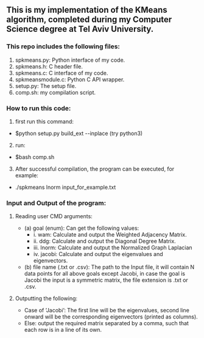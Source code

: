## This is my implementation of the KMeans algorithm, completed during my Computer Science degree at Tel Aviv University.

### This repo includes the following files:
1. spkmeans.py: Python interface of my code.
2. spkmeans.h: C header file.
3. spkmeans.c: C interface of my code.
4. spkmeansmodule.c: Python C API wrapper.
5. setup.py: The setup file.
6. comp.sh: my compilation script.


### How to run this code:
1. first run this command: 
* $python setup.py build_ext --inplace (try python3)
2. run:
* $bash comp.sh
3. After successful compilation, the program can be executed, for example:
* ./spkmeans lnorm input_for_example.txt

### Input and Output of the program: 
1. Reading user CMD arguments:
    - (a) goal (enum): Can get the following values:
        *   i. wam: Calculate and output the Weighted Adjacency Matrix.
        *   ii. ddg: Calculate and output the Diagonal Degree Matrix.
        *   iii. lnorm: Calculate and output the Normalized Graph Laplacian
        *   iv. jacobi: Calculate and output the eigenvalues and eigenvectors.
    - (b) file name (.txt or .csv): The path to the Input file, it will contain N data points for all above goals except Jacobi, in case the goal is Jacobi the input is a symmetric matrix, the file extension is .txt or .csv.

2. Outputting the following:
    * Case of ’Jacobi’: The first line will be the eigenvalues, second line onward will be the corresponding eigenvectors (printed as columns).
    * Else: output the required matrix separated by a comma, such that each row is in a line of its own.
